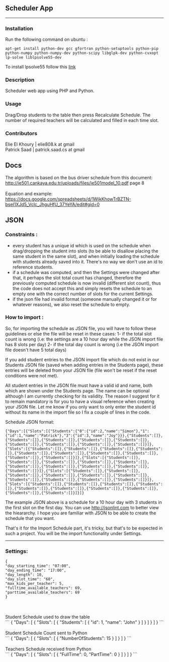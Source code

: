 ## Scheduler App
-----------------
### Installation
Run the following command on ubuntu :
```
apt-get install python-dev gcc gfortran python-setuptools python-pip python-numpy python-numpy-dev python-scipy libglpk-dev python-cvxopt lp-solve liblpsolve55-dev
```
To install lpsolve55 follow this [link](https://racingtadpole.com/blog/install-lpsolve-for-python/)

### Description

Scheduler web app using PHP and Python.

### Usage

Drag/Drop students to the table then press Recalculate Schedule. The number of required teachers will be calculated and filled in each time slot.

### Contributors

Elie El Khoury | elie808.k at gmail<br>
Patrick Saad | patrick.saad.cs at gmail

## Docs

The algorithm is based on the bus driver schedule from this document:
http://ie501.cankaya.edu.tr/uploads/files/ie501model_10.pdf page 8
<br><br>Equation and example: <br>https://docs.google.com/spreadsheets/d/1WikKhowTrBZTN-bseI1XJd5_Vclc_JhguHfU_37YeYA/edit#gid=0

## JSON
### Constraints :

- every student has a unique id which is used on the schedule when drag/dropping the student into slots (to be able to disallow placing the same student in the same slot), and when initially loading the schedule with students already saved into it. There's no way we don't use an id to reference students.
- if a schedule was computed, and then the Settings were changed after that, it perhaps the slot total count has changed, therefore the previously computed schedule is now invalid (different slot count), thus the code does not accept this and simply resets the schedule to an empty one with the correct number of slots for the current Settings.
- if the json file had invalid format (someone manually changed it or for whatever reasons), we also reset the schedule to empty.

### How to import :
So, for importing the schedule as JSON file, you will have to follow these guidelines or else the file will be reset in these cases:
1- if the total slot count is wrong (i.e: the settings are a 10 hour day while the JSON import file has 8 slots per day)
2- if the total day count is wrong (i.e the JSON import file doesn't have 5 total days)

If you add student entries to the JSON import file which do not exist in our Students JSON file (saved when adding entries in the Students page), these entries will be deleted from your JSON file (file won't be reset if the reset conditions were not met).

All student entries in the JSON file must have a valid id and name, both which are shown under the Students page. The name can be optional although I am currently checking for its validity. The reason I suggest for it to remain mandatory is for you to have a visual reference when creating your JSON file. Let me know if you only want to only enter the student id without its name in the import file so I fix a couple of lines in the code.

Schedule JSON format:
```
{"Days":[{"Slots":[{"Students":{"0":{"id":2,"name":"Simon"},"1":{"id":1,"name":"Patrick"},"3":{"id":3,"name":"Joy"}}},{"Students":[]},{"Students":[]},{"Students":[]},{"Students":[]},{"Students":[]},{"Students":[]},{"Students":[]},{"Students":[]},{"Students":[]}]},{"Slots":[{"Students":[]},{"Students":[]},{"Students":[]},{"Students":[]},{"Students":[]},{"Students":[]},{"Students":[]},{"Students":[]},{"Students":[]},{"Students":[]}]},{"Slots":[{"Students":[]},{"Students":[]},{"Students":[]},{"Students":[]},{"Students":[]},{"Students":[]},{"Students":[]},{"Students":[]},{"Students":[]},{"Students":[]}]},{"Slots":[{"Students":[]},{"Students":[]},{"Students":[]},{"Students":[]},{"Students":[]},{"Students":[]},{"Students":[]},{"Students":[]},{"Students":[]},{"Students":[]}]},{"Slots":[{"Students":[]},{"Students":[]},{"Students":[]},{"Students":[]},{"Students":[]},{"Students":[]},{"Students":[]},{"Students":[]},{"Students":[]},{"Students":[]}]}]}
```
The example JSON above is a schedule for a 10 hour day with 3 students in the first slot on the first day. You can use http://jsonlint.com to better view the hieararchy. I hope you are familiar with JSON to be able to create the schedule that you want.

That's it for the Import Schedule part, it's tricky, but that's to be expected in such a project. You will be the import functionality under Settings.


---------------------------
### Settings:<br>
````
{
"day_starting_time": "07:00",
"day_ending_time": "17:00",
"day_length": 10,
"day_slot_time": "60",
"max_kids_per_teacher": 5,
"fulltime_available_teachers": 69,
"parttime_available_teachers": 69
}
````
<br>
<br>
Student Schedule used to draw the table<br>
```
{
    "Days": [
        {
            "Slots": [
                {
                    "Students": [
                        {
                            "id": 1,
                            "name": "John"
                        }
                    ]
                }
            ]
        }
    ]
}
```
<br><br>
Student Schedule Count sent to Python<br>
```
{
    "Days": [
        {
            "Slots": [
                {
                    "NumberOfStudents": 15
                }
            ]
        }
    ]
}
```
<br><br>
Teachers Schedule received from Python<br>
```
{
    "Days": [
        {
            "Slots": [
                {
                    "FullTime": 0,
                    "PartTime": 0
                }
            ]
        }
    ]
}
```

